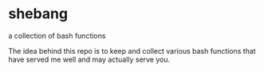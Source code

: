# shebang
a collection of bash functions

The idea behind this repo is to keep and collect various bash functions that have served me well and may actually serve you.
